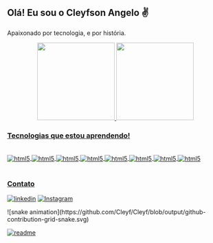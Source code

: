
## Olá! Eu sou o Cleyfson Angelo ✌️

Apaixonado por tecnologia, e por história.

<div align="center">
  <a href="https://github.com/Cleyf">
  <img height="180em" src="https://github-readme-stats.vercel.app/api?username=Cleyf&show_icons=true&theme=dracula&include_all_commits=true&count_private=true"/>
  <img height="180em" src="https://github-readme-stats.vercel.app/api/top-langs/?username=Cleyf&layout=compact&langs_count=7&theme=dracula"/>
</div>

### Tecnologias que estou aprendendo!

<div style="display: inlineblock"><br/>
  <img align="center" alt="html5" src="https://img.shields.io/badge/Java-ED8B00?style=for-the-badge&logo=java&logoColor=white"/>
  <img align="center" alt="html5" src="https://img.shields.io/badge/HTML5-E34F26?style=for-the-badge&logo=html5&logoColor=white"/>
  <img align="center" alt="html5" src="https://img.shields.io/badge/CSS3-1572B6?style=for-the-badge&logo=css3&logoColor=white"/>
  <img align="center" alt="html5" src="https://img.shields.io/badge/React-20232A?style=for-the-badge&logo=react&logoColor=61DAFB"/>
  <img align="center" alt="html5" src="https://img.shields.io/badge/Spring-6DB33F?style=for-the-badge&logo=spring&logoColor=white"/>
  <img align="center" alt="html5" src="https://img.shields.io/badge/MySQL-00000F?style=for-the-badge&logo=mysql&logoColor=white"/>
  <img align="center" alt="html5" src="https://img.shields.io/badge/Docker-2496ED?style=for-the-badge&logo=docker&logoColor=white"/>
  <img align="center" alt="html5" src="https://img.shields.io/badge/Git-E34F26?style=for-the-badge&logo=git&logoColor=white"/>
</div><br/>

### Contato
[![linkedin](https://img.shields.io/badge/LinkedIn-0077B5?style=for-the-badge&logo=linkedin&logoColor=white)](https://www.linkedin.com/in/cleyfson-angelo-da-silva-608a68226/)
[![Instagram](https://img.shields.io/badge/Instagram-E4405F?style=for-the-badge&logo=instagram&logoColor=white)](https://www.instagram.com/cleyfsonnen/)
  
</div>
         ![snake animation](https://github.com/Cleyf/Cleyf/blob/output/github-contribution-grid-snake.svg)
</div >

[![readme](https://github-readme-stats.vercel.app/api/pin/?username=Cleyf&repo=Cleyf&theme=react)](https://github.com/Cleyf/Cleyf)
         
